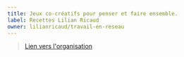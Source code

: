 ```yaml
---
title: Jeux co-créatifs pour penser et faire ensemble. 
label: Recettes Lilian Ricaud
owner: lilianricaud/travail-en-reseau
---
```


> [Lien vers l'organisation](http://www.lilianricaud.com/)
